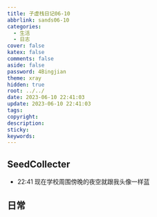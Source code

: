 ```yaml
---
title: 子虚栈日记06-10
abbrlink: sands06-10
categories:
  - 生活
  - 日志
cover: false
katex: false
comments: false
aside: false
password: 4Bingjian
theme: xray
hidden: true
root: ../../
date: 2023-06-10 22:41:03
update: 2023-06-10 22:41:03
tags:
copyright:
description:
sticky:
keywords:
---
```


## SeedCollecter
- 22:41 现在学校周围傍晚的夜空就跟我头像一样蓝


## 日常